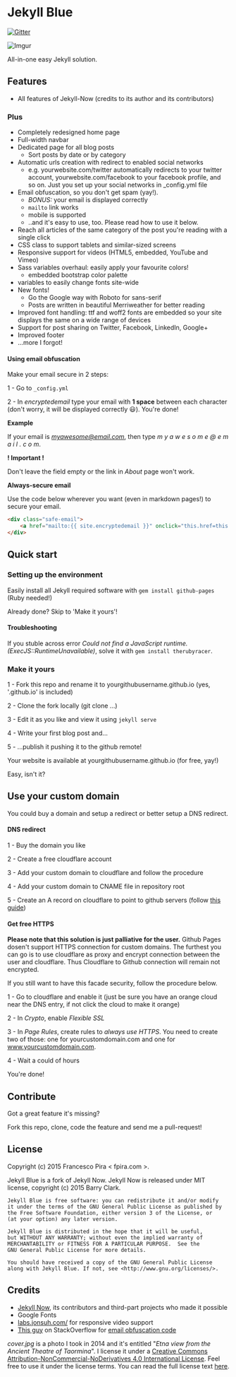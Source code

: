 # Jekyll Blue

[![Gitter](https://badges.gitter.im/Join%20Chat.svg)](https://gitter.im/pirafrank/Jekyll-Blue?utm_source=badge&utm_medium=badge&utm_campaign=pr-badge)

![Imgur](http://i.imgur.com/UDLHJKT.png)

All-in-one easy Jekyll solution.

## Features

- All features of Jekyll-Now (credits to its author and its contributors)

### Plus

- Completely redesigned home page
- Full-width navbar
- Dedicated page for all blog posts
  - Sort posts by date or by category
- Automatic urls creation with redirect to enabled social networks
  - e.g. yourwebsite.com/twitter automatically redirects to your twitter account, yourwebsite.com/facebook to your facebook profile, and so on. Just you set up your social networks in _config.yml file
- Email obfuscation, so you don't get spam (yay!).
  - *BONUS:* your email is displayed correctly
  - ```mailto``` link works
  - mobile is supported
  - ..and it's easy to use, too. Please read how to use it below.
- Reach all articles of the same category of the post you're reading with a single click
- CSS class to support tablets and similar-sized screens
- Responsive support for videos (HTML5, embedded, YouTube and Vimeo)
- Sass variables overhaul: easily apply your favourite colors!
  - embedded bootstrap color palette
- variables to easily change fonts site-wide
- New fonts!
  - Go the Google way with Roboto for sans-serif
  - Posts are written in beautiful Merriweather for better reading
- Improved font handling: ttf and woff2 fonts are embedded so your site displays the same on a wide range of devices
- Support for post sharing on Twitter, Facebook, LinkedIn, Google+
- Improved footer
- ...more I forgot!

#### Using email obfuscation

Make your email secure in 2 steps:

1 - Go to ```_config.yml``` 

2 - In *encryptedemail* type your email with **1 space** between each character (don't worry, it will be displayed correctly :smiley:). You're done!

**Example**

If your email is *myawesome@email.com*, then type *m y a w e s o m e @ e m a i l . c o m*.

**! Important !**

Don't leave the field empty or the link in *About* page won't work.

**Always-secure email**

Use the code below wherever you want (even in markdown pages!) to secure your email.

```html
<div class="safe-email">
    <a href="mailto:{{ site.encryptedemail }}" onclick="this.href=this.href.replace(/ /g,'')">{{ site.encryptedemail }}</a>
</div>
```

## Quick start

### Setting up the environment

Easily install all Jekyll required software with ``` gem install github-pages ``` (Ruby needed!)

Already done? Skip to 'Make it yours'!

#### Troubleshooting

If you stuble across error *Could not find a JavaScript runtime. (ExecJS::RuntimeUnavailable)*, solve it with ``` gem install therubyracer ```.

### Make it yours

1 - Fork this repo and rename it to yourgithubusername.github.io (yes, '.github.io' is included)

2 - Clone the fork locally (git clone ...)

3 - Edit it as you like and view it using ``` jekyll serve ```

4 - Write your first blog post and...

5 - ...publish it pushing it to the github remote!

Your website is available at yourgithubusername.github.io (for free, yay!)

Easy, isn't it?


## Use your custom domain

You could buy a domain and setup a redirect or better setup a DNS redirect.

#### DNS redirect

1 - Buy the domain you like

2 - Create a free cloudflare account

3 - Add your custom domain to cloudflare and follow the procedure

4 - Add your custom domain to CNAME file in repository root

5 - Create an A record on cloudflare to point to github servers (follow [this guide](https://help.github.com/articles/tips-for-configuring-an-a-record-with-your-dns-provider/))


#### Get free HTTPS

**Please note that this solution is just palliative for the user.** Github Pages dosen't support HTTPS connection for custom domains. The furthest you can go is to use cloudflare as proxy and encrypt connection between the user and cloudflare. Thus Cloudflare to Github connection will remain not encrypted.

If you still want to have this facade security, follow the procedure below.

1 - Go to cloudflare and enable it (just be sure you have an orange cloud near the DNS entry, if not click the cloud to make it orange)

2 - In *Crypto*, enable *Flexible SSL*

3 - In *Page Rules*, create rules to *always use HTTPS*. You need to create two of those: one for yourcustomdomain.com and one for www.yourcustomdomain.com.

4 - Wait a could of hours

You're done!

## Contribute

Got a great feature it's missing? 

Fork this repo, clone, code the feature and send me a pull-request!

## License

Copyright (c) 2015 Francesco Pira < fpira.com >.

Jekyll Blue is a fork of Jekyll Now. Jekyll Now is released under MIT license, copyright (c) 2015 Barry Clark.

    Jekyll Blue is free software: you can redistribute it and/or modify
    it under the terms of the GNU General Public License as published by
    the Free Software Foundation, either version 3 of the License, or
    (at your option) any later version.

    Jekyll Blue is distributed in the hope that it will be useful,
    but WITHOUT ANY WARRANTY; without even the implied warranty of
    MERCHANTABILITY or FITNESS FOR A PARTICULAR PURPOSE.  See the
    GNU General Public License for more details.

    You should have received a copy of the GNU General Public License
    along with Jekyll Blue. If not, see <http://www.gnu.org/licenses/>.


## Credits

- [Jekyll Now](https://github.com/barryclark/jekyll-now), its contributors and third-part projects who made it possible
- Google Fonts
- [labs.jonsuh.com/](http://labs.jonsuh.com/responsive-video-embed/) for responsive video support
- [This guy](http://stackoverflow.com/users/27009/pornel) on StackOverflow for [email obfuscation code](http://stackoverflow.com/questions/163628/making-email-addresses-safe-from-bots-on-a-webpage)

*cover.jpg* is a photo I took in 2014 and it's entitled "*Etna view from the Ancient Theatre of Taormina*". I license it under a [Creative Commons Attribution-NonCommercial-NoDerivatives 4.0 International License](http://creativecommons.org/licenses/by-nc-nd/4.0/). Feel free to use it under the license terms. You can read the full license text [here](http://creativecommons.org/licenses/by-nc-nd/4.0/legalcode).
